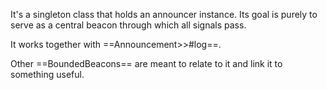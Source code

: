 It's a singleton class that holds an announcer instance. Its goal is purely to serve as a central beacon through which all signals pass.

It works together with ==Announcement>>#log==.

Other ==BoundedBeacons== are meant to relate to it and link it to something useful.
